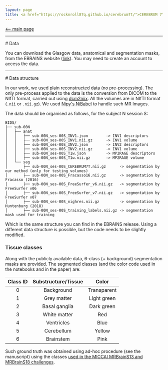 ```yaml
---
layout: page
title: <a href="https://rocknroll87q.github.io/cerebrum7t/">CEREBRUM 7T</a>
---
```


[<-- main page](https://rocknroll87q.github.io/cerebrum7t/)

<hr>
# Data

You can download the Glasgow data, anatomical and segmentation masks, from the EBRAINS website ([link](https://kg.ebrains.eu/search/instances/Dataset/2b24466d-f1cd-4b66-afa8-d70a6755ebea)). You may need to create an account to access the data.


<hr>
# Data structure

In our work, we used plain reconstructed data (no pre-processing). 
The only pre-process applied to the data is the conversion from DICOM to the NIfTI format, carried out using [dcm2niix](https://github.com/rordenlab/dcm2niix).
All the volumes are in NIfTI format (`.nii` or `.nii.gz`). 
We used [Nipy's NiBabel](https://nipy.org/nibabel/) to handle such MR Images.

The data should be organised as follows, for the subject N session S:

```
BIDS/
├── sub-00N
│   ├── anat
│   │   ├── sub-00N_ses-00S_INV1.json        -> INV1 descriptors
│   │   ├── sub-00N_ses-00S_INV1.nii.gz      -> INV1 volume
│   │   ├── sub-00N_ses-00S_INV2.json        -> INV2 descriptors
│   │   ├── sub-00N_ses-00S_INV2.nii.gz      -> INV1 volume
│   │   ├── sub-00N_ses-00S_T1w.json         -> MP2RAGE descriptors
│   │   ├── sub-00N_ses-00S_T1w.nii.gz       -> MP2RAGE volume
│   └── seg
│       ├── sub-00N_ses-00S_CEREBRUM7T.nii.gz      -> segmentation by our method (only for testing volumes)
│       ├── sub-00N_ses-00S_Fracasso16.nii.gz      -> segmentation by Fracasso (2016)
│       ├── sub-00N_ses-00S_FreeSurfer_v6.nii.gz   -> segmentation by FreeSurfer v06
│       ├── sub-00N_ses-00S_FreeSurfer_v7.nii.gz   -> segmentation by FreeSurfer v07
│       ├── sub-00N_ses-00S_nighres.nii.gz         -> segmentation by Huntenburg (2018)
│       ├── sub-00N_ses-00S_training_labels.nii.gz -> segmentation mask used for training 
```

Which is the same structure you can find in the EBRAINS release.
Using a different data structure is possible, but the code needs to be slightly modified.


### Tissue classes

Along with the publicly available data, 6-class (+ background) segmentation masks are provided. The segmented classes (and the color code used in the notebooks and in the paper) are:

| Class ID | Substructure/Tissue |    Color    |
|:--------:|:-------------------:|:-----------:|
|     0    |      Background     | Transparent |
|     1    |     Grey matter     | Light green |
|     2    |    Basal ganglia    |  Dark green |
|     3    |     White matter    |     Red     |
|     4    |      Ventricles     |     Blue    |
|     5    |      Cerebellum     |    Yellow   |
|     6    |      Brainstem      |     Pink    |


Such ground truth was obtained using ad-hoc procedure (see the manuscript) using the classes [used in the MICCAI MRBrainS13 and MRBrainS18 challenges](https://mrbrains13.isi.uu.nl/data/).

